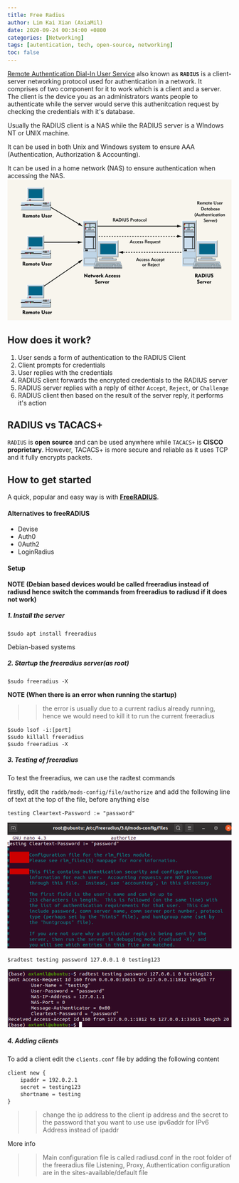 ```yaml
---
title: Free Radius 
author: Lim Kai Xian (AxiaMil)
date: 2020-09-24 00:34:00 +0800
categories: [Networking]
tags: [autentication, tech, open-source, networking]
toc: false
---
```



[Remote Authentication Dial-In User Service](https://en.wikipedia.org/wiki/RADIUS) also known as **`RADIUS`** is a client-server networking protocol 
used for authentication in a network. It comprises of two component for it to work which is a client and a server. The client is the device you as an
administrators wants people to authenticate while the server would serve this authenitcation request by checking the credentials with it's database.

Usually the RADIUS client is a NAS while the RADIUS server is a WIndows NT or UNIX machine.

It can be used in both Unix and Windows system to ensure AAA (Authentication, Authorization & Accounting).

It can be used in a home network (NAS) to ensure authentication when accessing the NAS.
![upload-image](/assets/img/sample/free-radius/RADIUS-Server.gif)

## How does it work?
1. User sends a form of authentication to the RADIUS Client
2. Client prompts for credentials 
3. User replies with the credentials
4. RADIUS client forwards the encrypted credentials to the RADIUS server
5. RADIUS server replies with a reply of either `Accept`, `Reject`, or `Challenge`
6. RADIUS client then based on the result of the server reply, it performs it's action

## RADIUS vs TACACS+

`RADIUS` is **open source** and can be used anywhere while `TACACS+` is **CISCO proprietary**.
However, TACACS+ is more secure and reliable as it uses TCP and it fully encrypts packets.

## How to get started

A quick, popular and easy way is with [**FreeRADIUS**](https://freeradius.org/).

#### Alternatives to freeRADIUS
- Devise
- Auth0
- 0Auth2
- LoginRadius

#### Setup
**NOTE (Debian based devices would be called freeradius instead of radiusd hence switch the commands from freeradius to radiusd if it does not work)**

##### 1. Install the server
```
$sudo apt install freeradius
```

Debian-based systems

##### 2. Startup the freeradius server(as root)
```
$sudo freeradius -X 
```

**NOTE (When there is an error when running the startup)**
>> the error is usually due to a current radius already running, hence we would need to kill it to run the current freeradius 
```
$sudo lsof -i:[port]
$sudo killall freeradius
$sudo freeradius -X
```

##### 3. Testing of freeradius

To test the freeradius, we can use the radtest commands

firstly, edit the `raddb/mods-config/file/authorize` and add the following line of text at the top of the file, before anything else
```
testing Cleartext-Password := "password"
```

![upload-image](/assets/img/sample/free-radius/added-testing-code.png)
```
$radtest testing password 127.0.0.1 0 testing123
```
![upload-image](/assets/img/sample/free-radius/radtest-testing-successful.png)


##### 4. Adding clients
To add a client edit the `clients.conf` file by adding the following content
```
client new {
	ipaddr = 192.0.2.1
	secret = testing123
	shortname = testing
}
```
>> change the ip address to the client ip address and the secret to the password that you want to use
>> use ipv6addr for IPv6 Address instead of ipaddr
>> 

More info 
>> Main configuration file is called radiusd.conf in the root folder of the freeradius file 
>> Listening, Proxy, Authentication configuration are in the sites-available/default file